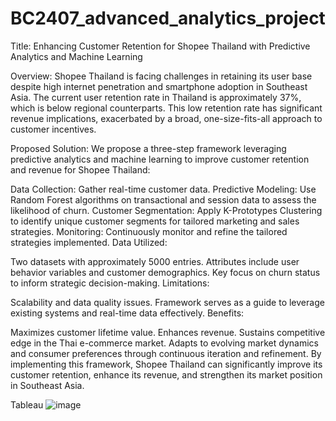 # BC2407_advanced_analytics_project

Title: Enhancing Customer Retention for Shopee Thailand with Predictive Analytics and Machine Learning

Overview:
Shopee Thailand is facing challenges in retaining its user base despite high internet penetration and smartphone adoption in Southeast Asia. The current user retention rate in Thailand is approximately 37%, which is below regional counterparts. This low retention rate has significant revenue implications, exacerbated by a broad, one-size-fits-all approach to customer incentives.

Proposed Solution:
We propose a three-step framework leveraging predictive analytics and machine learning to improve customer retention and revenue for Shopee Thailand:

Data Collection: Gather real-time customer data.
Predictive Modeling: Use Random Forest algorithms on transactional and session data to assess the likelihood of churn.
Customer Segmentation: Apply K-Prototypes Clustering to identify unique customer segments for tailored marketing and sales strategies.
Monitoring: Continuously monitor and refine the tailored strategies implemented.
Data Utilized:

Two datasets with approximately 5000 entries.
Attributes include user behavior variables and customer demographics.
Key focus on churn status to inform strategic decision-making.
Limitations:

Scalability and data quality issues.
Framework serves as a guide to leverage existing systems and real-time data effectively.
Benefits:

Maximizes customer lifetime value.
Enhances revenue.
Sustains competitive edge in the Thai e-commerce market.
Adapts to evolving market dynamics and consumer preferences through continuous iteration and refinement.
By implementing this framework, Shopee Thailand can significantly improve its customer retention, enhance its revenue, and strengthen its market position in Southeast Asia.


Tableau
![image](https://github.com/JavierTan07/BC2407_advanced_analytics_project/assets/157681152/360c0b1e-3506-4888-8cbf-9ba68b7a5bee)


